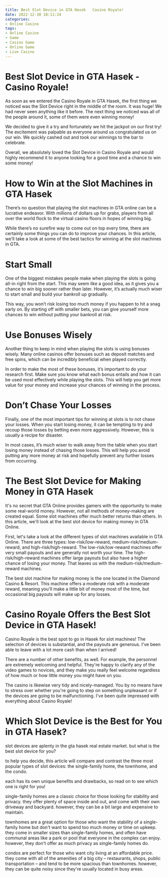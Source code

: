 ```yaml
---
title: Best Slot Device in GTA Hasek   Casino Royale!
date: 2022-12-30 18:11:24
categories:
- Online Casino
tags:
- Online Casino
- Game
- Casino Game
- Online Game
- Live Casino
---
```



#  Best Slot Device in GTA Hasek - Casino Royale!

As soon as we entered the Casino Royale in GTA Hasek, the first thing we noticed was the Slot Device right in the middle of the room. It was huge! We had never seen anything like it before. The next thing we noticed was all of the people around it, some of them were even winning money!

We decided to give it a try and fortunately we hit the jackpot on our first try! The excitement was palpable as everyone around us congratulated us on our win. We quickly cashed out and took our winnings to the bar to celebrate.

Overall, we absolutely loved the Slot Device in Casino Royale and would highly recommend it to anyone looking for a good time and a chance to win some money!

#  How to Win at the Slot Machines in GTA Hasek

There’s no question that playing the slot machines in GTA online can be a lucrative endeavor. With millions of dollars up for grabs, players from all over the world flock to the virtual casino floors in hopes of winning big.

While there’s no surefire way to come out on top every time, there are certainly some things you can do to improve your chances. In this article, we’ll take a look at some of the best tactics for winning at the slot machines in GTA.

# Start Small

One of the biggest mistakes people make when playing the slots is going all-in right from the start. This may seem like a good idea, as it gives you a chance to win big sooner rather than later. However, it’s actually much wiser to start small and build your bankroll up gradually.

This way, you won’t risk losing too much money if you happen to hit a snag early on. By starting off with smaller bets, you can give yourself more chances to win without putting your bankroll at risk.

# Use Bonuses Wisely

Another thing to keep in mind when playing the slots is using bonuses wisely. Many online casinos offer bonuses such as deposit matches and free spins, which can be incredibly beneficial when played correctly.

In order to make the most of these bonuses, it’s important to do your research first. Make sure you know what each bonus entails and how it can be used most effectively while playing the slots. This will help you get more value for your money and increase your chances of winning in the process.

# Don’t Chase Your Losses

Finally, one of the most important tips for winning at slots is to not chase your losses. When you start losing money, it can be tempting to try and recoup those losses by betting even more aggressively. However, this is usually a recipe for disaster.

In most cases, it’s much wiser to walk away from the table when you start losing money instead of chasing those losses. This will help you avoid putting any more money at risk and hopefully prevent any further losses from occurring.

#  The Best Slot Device for Making Money in GTA Hasek

It's no secret that GTA Online provides gamers with the opportunity to make some real-world money. However, not all methods of money-making are created equal. Some slot machines offer much better returns than others. In this article, we'll look at the best slot device for making money in GTA Online.

First, let's take a look at the different types of slot machines available in GTA Online. There are three types: low-risk/low-reward, medium-risk/medium-reward, and high-risk/high-reward. The low-risk/low-reward machines offer very small payouts and are generally not worth your time. The high-risk/high-reward machines offer large payouts but also have a higher chance of losing your money. That leaves us with the medium-risk/medium-reward machines.

The best slot machine for making money is the one located in the Diamond Casino & Resort. This machine offers a moderate risk with a moderate reward, meaning you'll make a little bit of money most of the time, but occasional big payouts will make up for any losses.

#  Casino Royale Offers the Best Slot Device in GTA Hasek!

Casino Royale is the best spot to go in Hasek for slot machines! The selection of devices is substantial, and the payouts are generous. I've been able to leave with a lot more cash than when I arrived!

There are a number of other benefits, as well. For example, the personnel are extremely welcoming and helpful. They're happy to clarify any of the video games to novices, and they make you really feel welcome regardless of how much or how little money you might have on you.

The casino is likewise very tidy and nicely-managed. You by no means have to stress over whether you're going to step on something unpleasant or if the devices are going to be malfunctioning. I've been quite impressed with everything about Casino Royale!

#  Which Slot Device is the Best for You in GTA Hasek?

slot devices are aplenty in the gta hasek real estate market. but what is the best slot device for you? 

to help you decide, this article will compare and contrast the three most popular types of slot devices: the single-family home, the townhome, and the condo.

each has its own unique benefits and drawbacks, so read on to see which one is right for you!

single-family homes are a classic choice for those looking for stability and privacy. they offer plenty of space inside and out, and come with their own driveway and backyard. however, they can be a bit large and expensive to maintain.

townhomes are a great option for those who want the stability of a single-family home but don't want to spend too much money or time on upkeep. they come in smaller sizes than single-family homes, and often have communal areas like a park or pool that everyone in the complex can enjoy. however, they don't offer as much privacy as single-family homes do.

condos are perfect for those who want city living at an affordable price. they come with all of the amenities of a big city – restaurants, shops, public transportation – and tend to be more spacious than townhomes. however, they can be quite noisy since they're usually located in busy areas.